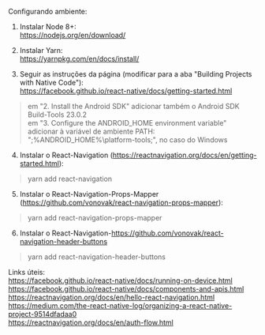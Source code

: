 Configurando ambiente:
1. Instalar Node 8+:  
https://nodejs.org/en/download/  
  
2. Instalar Yarn:  
https://yarnpkg.com/en/docs/install/  
  
3. Seguir as instruções da página (modificar para a aba "Building Projects with Native Code"):  
https://facebook.github.io/react-native/docs/getting-started.html  
> em "2. Install the Android SDK" adicionar também o Android SDK Build-Tools 23.0.2  
> em "3. Configure the ANDROID_HOME environment variable" adicionar à variável de ambiente PATH: ";%ANDROID_HOME%\platform-tools;", no caso do Windows  
  
4. Instalar o React-Navigation (https://reactnavigation.org/docs/en/getting-started.html):  
> yarn add react-navigation  
  
5. Instalar o React-Navigation-Props-Mapper (https://github.com/vonovak/react-navigation-props-mapper):  
> yarn add react-navigation-props-mapper  
  
6. Instalar o React-Navigation-https://github.com/vonovak/react-navigation-header-buttons  
> yarn add react-navigation-header-buttons  
  
  
Links úteis:  
https://facebook.github.io/react-native/docs/running-on-device.html  
https://facebook.github.io/react-native/docs/components-and-apis.html  
https://reactnavigation.org/docs/en/hello-react-navigation.html  
https://medium.com/the-react-native-log/organizing-a-react-native-project-9514dfadaa0  
https://reactnavigation.org/docs/en/auth-flow.html  

